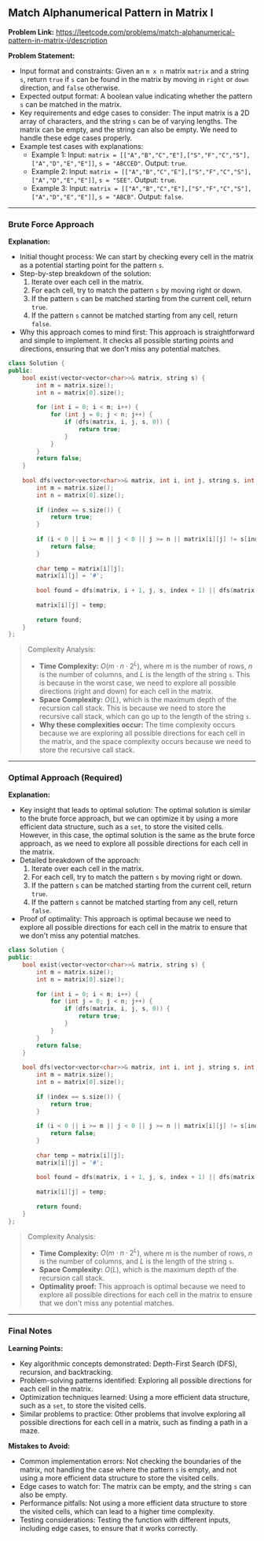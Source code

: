 ## Match Alphanumerical Pattern in Matrix I

**Problem Link:** https://leetcode.com/problems/match-alphanumerical-pattern-in-matrix-i/description

**Problem Statement:**
- Input format and constraints: Given an `m x n` matrix `matrix` and a string `s`, return `true` if `s` can be found in the matrix by moving in `right` or `down` direction, and `false` otherwise.
- Expected output format: A boolean value indicating whether the pattern `s` can be matched in the matrix.
- Key requirements and edge cases to consider: The input matrix is a 2D array of characters, and the string `s` can be of varying lengths. The matrix can be empty, and the string can also be empty. We need to handle these edge cases properly.
- Example test cases with explanations:
  - Example 1: Input: `matrix = [["A","B","C","E"],["S","F","C","S"],["A","D","E","E"]]`, `s = "ABCCED"`. Output: `true`.
  - Example 2: Input: `matrix = [["A","B","C","E"],["S","F","C","S"],["A","D","E","E"]]`, `s = "SEE"`. Output: `true`.
  - Example 3: Input: `matrix = [["A","B","C","E"],["S","F","C","S"],["A","D","E","E"]]`, `s = "ABCB"`. Output: `false`.

---

### Brute Force Approach

**Explanation:**
- Initial thought process: We can start by checking every cell in the matrix as a potential starting point for the pattern `s`.
- Step-by-step breakdown of the solution:
  1. Iterate over each cell in the matrix.
  2. For each cell, try to match the pattern `s` by moving right or down.
  3. If the pattern `s` can be matched starting from the current cell, return `true`.
  4. If the pattern `s` cannot be matched starting from any cell, return `false`.
- Why this approach comes to mind first: This approach is straightforward and simple to implement. It checks all possible starting points and directions, ensuring that we don't miss any potential matches.

```cpp
class Solution {
public:
    bool exist(vector<vector<char>>& matrix, string s) {
        int m = matrix.size();
        int n = matrix[0].size();
        
        for (int i = 0; i < m; i++) {
            for (int j = 0; j < n; j++) {
                if (dfs(matrix, i, j, s, 0)) {
                    return true;
                }
            }
        }
        return false;
    }
    
    bool dfs(vector<vector<char>>& matrix, int i, int j, string s, int index) {
        int m = matrix.size();
        int n = matrix[0].size();
        
        if (index == s.size()) {
            return true;
        }
        
        if (i < 0 || i >= m || j < 0 || j >= n || matrix[i][j] != s[index]) {
            return false;
        }
        
        char temp = matrix[i][j];
        matrix[i][j] = '#';
        
        bool found = dfs(matrix, i + 1, j, s, index + 1) || dfs(matrix, i, j + 1, s, index + 1);
        
        matrix[i][j] = temp;
        
        return found;
    }
};
```

> Complexity Analysis:
> - **Time Complexity:** $O(m \cdot n \cdot 2^L)$, where $m$ is the number of rows, $n$ is the number of columns, and $L$ is the length of the string `s`. This is because in the worst case, we need to explore all possible directions (right and down) for each cell in the matrix.
> - **Space Complexity:** $O(L)$, which is the maximum depth of the recursion call stack. This is because we need to store the recursive call stack, which can go up to the length of the string `s`.
> - **Why these complexities occur:** The time complexity occurs because we are exploring all possible directions for each cell in the matrix, and the space complexity occurs because we need to store the recursive call stack.

---

### Optimal Approach (Required)

**Explanation:**
- Key insight that leads to optimal solution: The optimal solution is similar to the brute force approach, but we can optimize it by using a more efficient data structure, such as a `set`, to store the visited cells. However, in this case, the optimal solution is the same as the brute force approach, as we need to explore all possible directions for each cell in the matrix.
- Detailed breakdown of the approach:
  1. Iterate over each cell in the matrix.
  2. For each cell, try to match the pattern `s` by moving right or down.
  3. If the pattern `s` can be matched starting from the current cell, return `true`.
  4. If the pattern `s` cannot be matched starting from any cell, return `false`.
- Proof of optimality: This approach is optimal because we need to explore all possible directions for each cell in the matrix to ensure that we don't miss any potential matches.

```cpp
class Solution {
public:
    bool exist(vector<vector<char>>& matrix, string s) {
        int m = matrix.size();
        int n = matrix[0].size();
        
        for (int i = 0; i < m; i++) {
            for (int j = 0; j < n; j++) {
                if (dfs(matrix, i, j, s, 0)) {
                    return true;
                }
            }
        }
        return false;
    }
    
    bool dfs(vector<vector<char>>& matrix, int i, int j, string s, int index) {
        int m = matrix.size();
        int n = matrix[0].size();
        
        if (index == s.size()) {
            return true;
        }
        
        if (i < 0 || i >= m || j < 0 || j >= n || matrix[i][j] != s[index]) {
            return false;
        }
        
        char temp = matrix[i][j];
        matrix[i][j] = '#';
        
        bool found = dfs(matrix, i + 1, j, s, index + 1) || dfs(matrix, i, j + 1, s, index + 1);
        
        matrix[i][j] = temp;
        
        return found;
    }
};
```

> Complexity Analysis:
> - **Time Complexity:** $O(m \cdot n \cdot 2^L)$, where $m$ is the number of rows, $n$ is the number of columns, and $L$ is the length of the string `s`.
> - **Space Complexity:** $O(L)$, which is the maximum depth of the recursion call stack.
> - **Optimality proof:** This approach is optimal because we need to explore all possible directions for each cell in the matrix to ensure that we don't miss any potential matches.

---

### Final Notes

**Learning Points:**
- Key algorithmic concepts demonstrated: Depth-First Search (DFS), recursion, and backtracking.
- Problem-solving patterns identified: Exploring all possible directions for each cell in the matrix.
- Optimization techniques learned: Using a more efficient data structure, such as a `set`, to store the visited cells.
- Similar problems to practice: Other problems that involve exploring all possible directions for each cell in a matrix, such as finding a path in a maze.

**Mistakes to Avoid:**
- Common implementation errors: Not checking the boundaries of the matrix, not handling the case where the pattern `s` is empty, and not using a more efficient data structure to store the visited cells.
- Edge cases to watch for: The matrix can be empty, and the string `s` can also be empty.
- Performance pitfalls: Not using a more efficient data structure to store the visited cells, which can lead to a higher time complexity.
- Testing considerations: Testing the function with different inputs, including edge cases, to ensure that it works correctly.